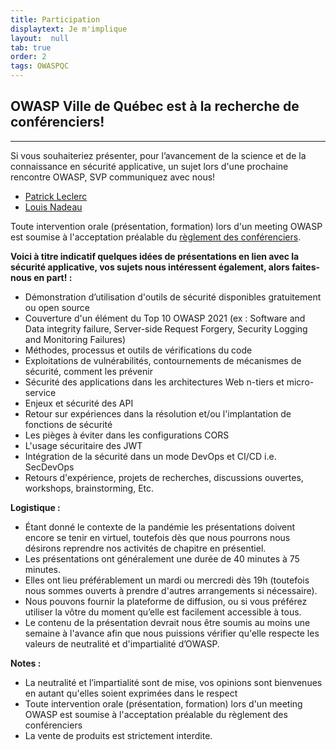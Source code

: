 ```yaml
---
title: Participation
displaytext: Je m'implique
layout:  null
tab: true
order: 2
tags: OWASPQC
---
```


## **OWASP Ville de Québec est à la recherche de conférenciers\!**
-------------------------------------------------------------------
Si vous souhaiteriez présenter, pour l’avancement de la science et de la
connaissance en sécurité applicative, un sujet lors d'une prochaine
rencontre OWASP, SVP communiquez avec nous\!

- [Patrick Leclerc](mailto:patrick.leclerc@owasp.org)
- [Louis Nadeau](mailto:louis.nadeau@owasp.org)

Toute intervention orale
(présentation, formation) lors d'un meeting OWASP est soumise à
l'acceptation préalable du [règlement des
conférenciers](https://owasp.org/www-policy/legal/speaker-agreement).


**Voici à titre indicatif quelques idées de présentations en lien avec
la sécurité applicative, vos sujets nous intéressent également, alors
faites-nous en part\! :**

  - Démonstration d’utilisation d'outils de sécurité disponibles gratuitement ou open source
  - Couverture d'un élément du Top 10 OWASP 2021 (ex : Software and Data integrity failure, Server-side Request Forgery, Security Logging and Monitoring Failures)
  - Méthodes, processus et outils de vérifications du code
  - Exploitations de vulnérabilités, contournements de mécanismes de sécurité, comment les prévenir
  - Sécurité des applications dans les architectures Web n-tiers et micro-service
  - Enjeux et sécurité des API
  - Retour sur expériences dans la résolution et/ou l'implantation de fonctions de sécurité
  - Les pièges à éviter dans les configurations CORS
  - L'usage sécuritaire des JWT
  - Intégration de la sécurité dans un mode DevOps et CI/CD i.e. SecDevOps
  - Retours d'expérience, projets de recherches, discussions ouvertes, workshops, brainstorming, Etc.

**Logistique :**

  - Étant donné le contexte de la pandémie les présentations doivent encore se tenir en virtuel, toutefois dès que nous pourrons nous désirons reprendre nos activités de chapitre en présentiel.
  - Les présentations ont généralement une durée de 40 minutes à 75 minutes.
  - Elles ont lieu préférablement un mardi ou mercredi dès 19h (toutefois nous sommes ouverts à prendre d'autres arrangements si nécessaire).
  - Nous pouvons fournir la plateforme de diffusion, ou si vous préférez utiliser la vôtre du moment qu’elle est facilement accessible à tous.
  - Le contenu de la présentation devrait nous être soumis au moins une semaine à l'avance afin que nous puissions vérifier qu'elle respecte les valeurs de neutralité et d'impartialité d’OWASP.

**Notes :**

  - La neutralité et l’impartialité sont de mise, vos opinions sont
    bienvenues en autant qu'elles soient exprimées dans le respect
  - Toute intervention orale (présentation, formation) lors d'un meeting
    OWASP est soumise à l'acceptation préalable du règlement des
    conférenciers
  - La vente de produits est strictement interdite.
<br>
<br>
